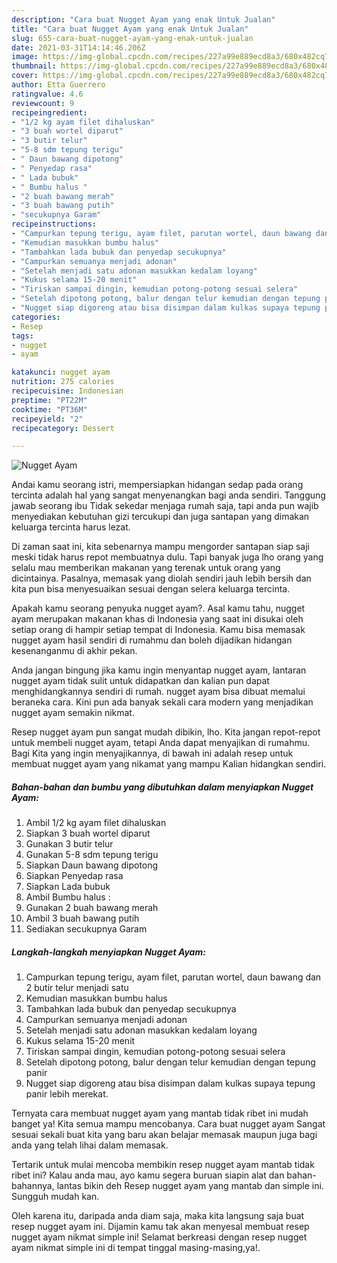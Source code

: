 ```yaml
---
description: "Cara buat Nugget Ayam yang enak Untuk Jualan"
title: "Cara buat Nugget Ayam yang enak Untuk Jualan"
slug: 655-cara-buat-nugget-ayam-yang-enak-untuk-jualan
date: 2021-03-31T14:14:46.206Z
image: https://img-global.cpcdn.com/recipes/227a99e889ecd8a3/680x482cq70/nugget-ayam-foto-resep-utama.jpg
thumbnail: https://img-global.cpcdn.com/recipes/227a99e889ecd8a3/680x482cq70/nugget-ayam-foto-resep-utama.jpg
cover: https://img-global.cpcdn.com/recipes/227a99e889ecd8a3/680x482cq70/nugget-ayam-foto-resep-utama.jpg
author: Etta Guerrero
ratingvalue: 4.6
reviewcount: 9
recipeingredient:
- "1/2 kg ayam filet dihaluskan"
- "3 buah wortel diparut"
- "3 butir telur"
- "5-8 sdm tepung terigu"
- " Daun bawang dipotong"
- " Penyedap rasa"
- " Lada bubuk"
- " Bumbu halus "
- "2 buah bawang merah"
- "3 buah bawang putih"
- "secukupnya Garam"
recipeinstructions:
- "Campurkan tepung terigu, ayam filet, parutan wortel, daun bawang dan 2 butir telur menjadi satu"
- "Kemudian masukkan bumbu halus"
- "Tambahkan lada bubuk dan penyedap secukupnya"
- "Campurkan semuanya menjadi adonan"
- "Setelah menjadi satu adonan masukkan kedalam loyang"
- "Kukus selama 15-20 menit"
- "Tiriskan sampai dingin, kemudian potong-potong sesuai selera"
- "Setelah dipotong potong, balur dengan telur kemudian dengan tepung panir"
- "Nugget siap digoreng atau bisa disimpan dalam kulkas supaya tepung panir lebih merekat."
categories:
- Resep
tags:
- nugget
- ayam

katakunci: nugget ayam 
nutrition: 275 calories
recipecuisine: Indonesian
preptime: "PT22M"
cooktime: "PT36M"
recipeyield: "2"
recipecategory: Dessert

---
```



![Nugget Ayam](https://img-global.cpcdn.com/recipes/227a99e889ecd8a3/680x482cq70/nugget-ayam-foto-resep-utama.jpg)

Andai kamu seorang istri, mempersiapkan hidangan sedap pada orang tercinta adalah hal yang sangat menyenangkan bagi anda sendiri. Tanggung jawab seorang ibu Tidak sekedar menjaga rumah saja, tapi anda pun wajib menyediakan kebutuhan gizi tercukupi dan juga santapan yang dimakan keluarga tercinta harus lezat.

Di zaman  saat ini, kita sebenarnya mampu mengorder santapan siap saji meski tidak harus repot membuatnya dulu. Tapi banyak juga lho orang yang selalu mau memberikan makanan yang terenak untuk orang yang dicintainya. Pasalnya, memasak yang diolah sendiri jauh lebih bersih dan kita pun bisa menyesuaikan sesuai dengan selera keluarga tercinta. 



Apakah kamu seorang penyuka nugget ayam?. Asal kamu tahu, nugget ayam merupakan makanan khas di Indonesia yang saat ini disukai oleh setiap orang di hampir setiap tempat di Indonesia. Kamu bisa memasak nugget ayam hasil sendiri di rumahmu dan boleh dijadikan hidangan kesenanganmu di akhir pekan.

Anda jangan bingung jika kamu ingin menyantap nugget ayam, lantaran nugget ayam tidak sulit untuk didapatkan dan kalian pun dapat menghidangkannya sendiri di rumah. nugget ayam bisa dibuat memalui beraneka cara. Kini pun ada banyak sekali cara modern yang menjadikan nugget ayam semakin nikmat.

Resep nugget ayam pun sangat mudah dibikin, lho. Kita jangan repot-repot untuk membeli nugget ayam, tetapi Anda dapat menyajikan di rumahmu. Bagi Kita yang ingin menyajikannya, di bawah ini adalah resep untuk membuat nugget ayam yang nikamat yang mampu Kalian hidangkan sendiri.

<!--inarticleads1-->

##### Bahan-bahan dan bumbu yang dibutuhkan dalam menyiapkan Nugget Ayam:

1. Ambil 1/2 kg ayam filet dihaluskan
1. Siapkan 3 buah wortel diparut
1. Gunakan 3 butir telur
1. Gunakan 5-8 sdm tepung terigu
1. Siapkan  Daun bawang dipotong
1. Siapkan  Penyedap rasa
1. Siapkan  Lada bubuk
1. Ambil  Bumbu halus :
1. Gunakan 2 buah bawang merah
1. Ambil 3 buah bawang putih
1. Sediakan secukupnya Garam




<!--inarticleads2-->

##### Langkah-langkah menyiapkan Nugget Ayam:

1. Campurkan tepung terigu, ayam filet, parutan wortel, daun bawang dan 2 butir telur menjadi satu
1. Kemudian masukkan bumbu halus
1. Tambahkan lada bubuk dan penyedap secukupnya
1. Campurkan semuanya menjadi adonan
1. Setelah menjadi satu adonan masukkan kedalam loyang
1. Kukus selama 15-20 menit
1. Tiriskan sampai dingin, kemudian potong-potong sesuai selera
1. Setelah dipotong potong, balur dengan telur kemudian dengan tepung panir
1. Nugget siap digoreng atau bisa disimpan dalam kulkas supaya tepung panir lebih merekat.




Ternyata cara membuat nugget ayam yang mantab tidak ribet ini mudah banget ya! Kita semua mampu mencobanya. Cara buat nugget ayam Sangat sesuai sekali buat kita yang baru akan belajar memasak maupun juga bagi anda yang telah lihai dalam memasak.

Tertarik untuk mulai mencoba membikin resep nugget ayam mantab tidak ribet ini? Kalau anda mau, ayo kamu segera buruan siapin alat dan bahan-bahannya, lantas bikin deh Resep nugget ayam yang mantab dan simple ini. Sungguh mudah kan. 

Oleh karena itu, daripada anda diam saja, maka kita langsung saja buat resep nugget ayam ini. Dijamin kamu tak akan menyesal membuat resep nugget ayam nikmat simple ini! Selamat berkreasi dengan resep nugget ayam nikmat simple ini di tempat tinggal masing-masing,ya!.

